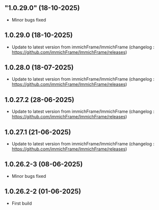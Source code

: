 ## "1.0.29.0" (18-10-2025)
- Minor bugs fixed

## 1.0.29.0 (18-10-2025)
- Update to latest version from immichFrame/ImmichFrame (changelog : https://github.com/immichFrame/ImmichFrame/releases)

## 1.0.28.0 (18-07-2025)
- Update to latest version from immichFrame/ImmichFrame (changelog : https://github.com/immichFrame/ImmichFrame/releases)
## 1.0.27.2 (28-06-2025)

- Update to latest version from immichFrame/ImmichFrame (changelog : https://github.com/immichFrame/ImmichFrame/releases)

## 1.0.27.1 (21-06-2025)

- Update to latest version from immichFrame/ImmichFrame (changelog : https://github.com/immichFrame/ImmichFrame/releases)

## 1.0.26.2-3 (08-06-2025)

- Minor bugs fixed

## 1.0.26.2-2 (01-06-2025)

- First build
